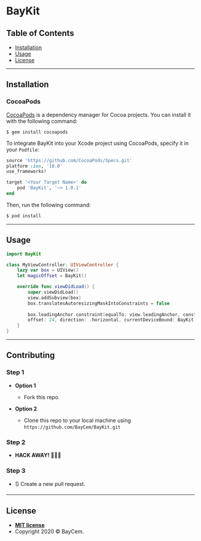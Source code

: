 # BayKit

## Table of Contents

- [Installation](#installation)
- [Usage](#usage)
- [License](#license)

---

## Installation


### CocoaPods

<a href="http://cocoapods.org/" target="_blank">CocoaPods</a> is a dependency manager for Cocoa projects. You can install it with the following command:
```shell
$ gem install cocoapods
```

To integrate BayKit into your Xcode project using CocoaPods, specify it in your `Podfile`:
```ruby
source 'https://github.com/CocoaPods/Specs.git'
platform :ios, '10.0'
use_frameworks!

target '<Your Target Name>' do
    pod 'BayKit', '~> 1.0.1'
end
```

Then, run the following command:

```bash
$ pod install
```

---

## Usage

```swift
import BayKit

class MyViewController: UIViewController {
    lazy var box = UIView()
    let magicOffset = BayKit()

    override func viewDidLoad() {
        super.viewDidLoad()
        view.addSubview(box)
        box.translatesAutoresizingMaskIntoConstraints = false
        
        box.leadingAnchor.constraint(equalTo: view.leadingAnchor, constant: magicOffset.offseter(scaleFactor: 1.0, 
        offset: 24, direction: .horizontal, currentDeviceBound: BayKit.DeviceList.iPhone5.screenWidth)).isActive = true
    }
}
```

---

## Contributing

### Step 1

- **Option 1**
    - Fork this repo.

- **Option 2**
    - Clone this repo to your local machine using `https://github.com/BayCem/BayKit.git`

### Step 2

- **HACK AWAY!** 🔨🔨🔨

### Step 3

- 🔃 Create a new pull request.

---

## License

- **[MIT license](http://opensource.org/licenses/mit-license.php)**
- Copyright 2020 © BayCem.
